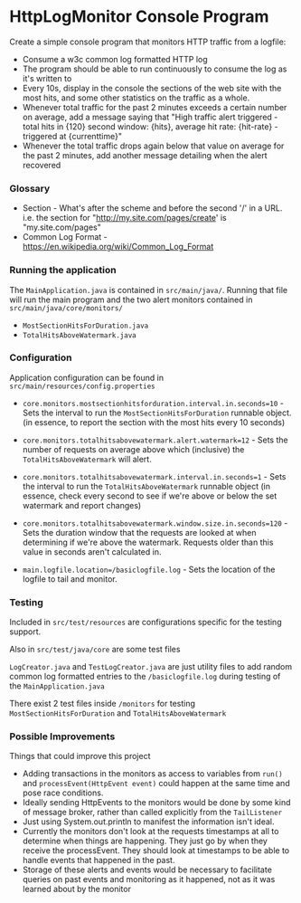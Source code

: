 # HttpLogMonitor Console Program

Create a simple console program that monitors HTTP traffic from a logfile:

* Consume a w3c common log formatted HTTP log 
* The program should be able to run continuously to consume the log as it's written to
* Every 10s, display in the console the sections of the web site with the most hits, and some other statistics on the traffic as a whole.
* Whenever total traffic for the past 2 minutes exceeds a certain number on average, add a message saying that "High traffic alert triggered - total hits in {120} second window: {hits}, average hit rate: {hit-rate} - triggered at {currenttime}"
* Whenever the total traffic drops again below that value on average for the past 2 minutes, add another message detailing when the alert recovered

### Glossary
* Section - What's after the scheme and before the second '/' in a URL. i.e. the section for "http://my.site.com/pages/create' is "my.site.com/pages"
* Common Log Format - https://en.wikipedia.org/wiki/Common_Log_Format

### Running the application
The `MainApplication.java` is contained in `src/main/java/`. Running that file will run the main program and the two alert monitors contained in `src/main/java/core/monitors/`
* `MostSectionHitsForDuration.java`
* `TotalHitsAboveWatermark.java`

### Configuration
Application configuration can be found in `src/main/resources/config.properties`

* `core.monitors.mostsectionhitsforduration.interval.in.seconds=10` - Sets the interval to run the `MostSectionHitsForDuration` runnable object. (in essence, to report the section with the most hits every 10 seconds)

* `core.monitors.totalhitsabovewatermark.alert.watermark=12` - Sets the number of requests on average above which (inclusive) the `TotalHitsAboveWatermark` will alert.
* `core.monitors.totalhitsabovewatermark.interval.in.seconds=1` - Sets the interval to run the `TotalHitsAboveWatermark` runnable object (in essence, check every second to see if we're above or below the set watermark and report changes)
* `core.monitors.totalhitsabovewatermark.window.size.in.seconds=120` - Sets the duration window that the requests are looked at when determining if we're above the watermark. Requests older than this value in seconds aren't calculated in.

* `main.logfile.location=/basiclogfile.log` - Sets the location of the logfile to tail and monitor.

### Testing
Included in `src/test/resources` are configurations specific for the testing support. 

Also in `src/test/java/core` are some test files

`LogCreator.java` and `TestLogCreator.java` are just utility files to add random common log formatted entries to the `/basiclogfile.log` during testing of the `MainApplication.java`

There exist 2 test files inside `/monitors` for testing `MostSectionHitsForDuration` and `TotalHitsAboveWatermark`

### Possible Improvements

Things that could improve this project
* Adding transactions in the monitors as access to variables from `run()` and `processEvent(HttpEvent event)` could happen at the same time and pose race conditions.
* Ideally sending HttpEvents to the monitors would be done by some kind of message broker, rather than called explicitly from the `TailListener`
* Just using System.out.println to manifest the information isn't ideal.
* Currently the monitors don't look at the requests timestamps at all to determine when things are happening. They just go by when they receive the processEvent. They should look at timestamps to be able to handle events that happened in the past.
* Storage of these alerts and events would be necessary to facilitate queries on past events and monitoring as it happened, not as it was learned about by the monitor
